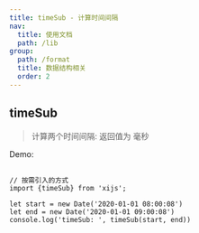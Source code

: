 ```yaml
---
title: timeSub - 计算时间间隔
nav:
  title: 使用文档
  path: /lib
group:
  path: /format
  title: 数据结构相关
  order: 2
---
```


## timeSub

> 计算两个时间间隔: 返回值为 毫秒

Demo:

```tsx | 

// 按需引入的方式
import {timeSub} from 'xijs';

let start = new Date('2020-01-01 08:00:08')
let end = new Date('2020-01-01 09:00:08')
console.log('timeSub: ', timeSub(start, end))
```
